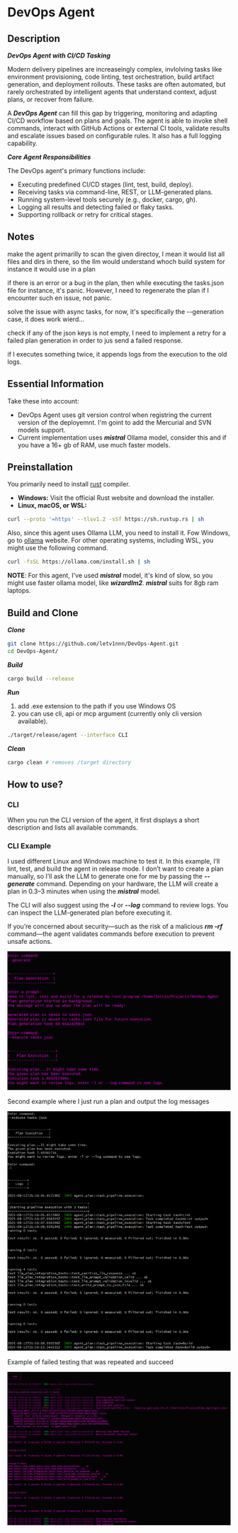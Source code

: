 # DevOps Agent

## Description
***DevOps Agent with CI/CD Tasking***

Modern delivery pipelines are increaseingly complex, invlolving tasks like environment provisioning, code linting, test orchestration, build artifact generation, and deployment rollouts. These tasks are often automated, but rarely orchestrated by intelligent agents that understand context, adjust plans, or recover from failure. 

A ***DevOps Agent*** can fill this gap by triggering, monitoring and adapting CI/CD workflow based on plans and goals. The agent is able to invoke shell commands, interact with GitHub Actions or external CI tools, validate results and escalate issues based on configurable rules. It also has a full logging capability.

***Core Agent Responsibilities***

The DevOps agent's primary functions include:

- Executing predefined CI/CD stages (lint, test, build, deploy).
- Receiving tasks via command-line, REST, or LLM-generated plans.
- Running system-level tools securely (e.g., docker, cargo, gh).
- Logging all results and detecting failed or flaky tasks.
- Supporting rollback or retry for critical stages.

## Notes

make the agent primarilly to scan the given directoy, I mean it would list all files and dirs in there, so the llm would understand whoch build system for instance it would use in a plan

if there is an error or a bug in the plan, then while executing the tasks.json file for instance, it's panic. However, I need to regenerate the plan if I encounter such en issue, not panic.

solve the issue with async tasks, for now, it's specifically the --generation case, it does work wierd...

check if any of the json keys is not empty, I need to implement a retry for a failed plan generation in order to jus send a failed response.

if I executes something twice, it appends logs from the execution to the old logs.


## Essential Information
Take these into account:
- DevOps Agent uses git version control when registring the current version of the deployemnt. I'm goint to add the Mercurial and SVN models support.
- Current implementation uses ***mistral*** Ollama model, consider this and if you have a 16+ gb of RAM, use much faster models.


## Preinstallation

You primarily need to install [rust](https://www.rust-lang.org/tools/install) compiler. 
- **Windows:** Visit the official Rust website and download the installer.  
- **Linux, macOS, or WSL:**

```bash
curl --proto '=https' --tlsv1.2 -sSf https://sh.rustup.rs | sh
```
Also, since this agent uses Ollama LLM, you need to install it. Fow Windows, go to [ollama](https://ollama.com/download/windows) website. For other operating systems, including WSL, you might use the following command.
```bash
curl -fsSL https://ollama.com/install.sh | sh
```

**NOTE**: For this agent, I've used ***mistral*** model, it's kind of slow, so you might use faster ollama model, like ***wizardlm2***. ***mistral*** suits for 8gb ram laptops.


## Build and Clone

***Clone***
```bash
git clone https://github.com/letv1nnn/DevOps-Agent.git
cd DevOps-Agent/
```

***Build***
```bash
cargo build --release
```

***Run***
1. add .exe extension to the path if you use Windows OS
2. you can use cli, api or mcp argument (currently only cli version available).
```bash
./target/release/agent --interface CLI
```

***Clean***
```bash
cargo clean # removes /target directory
```

## How to use?
### CLI
When you run the CLI version of the agent, it first displays a short description and lists all available commands.

### CLI Example 
I used different Linux and Windows machine to test it.
In this example, I’ll lint, test, and build the agent in release mode.
I don’t want to create a plan manually, so I’ll ask the LLM to generate one for me by passing the ***--generate*** command. Depending on your hardware, the LLM will create a plan in 0.3–3 minutes when using the ***mistral*** model.

The CLI will also suggest using the ***-l*** or ***--log*** command to review logs.
You can inspect the LLM-generated plan before executing it.

If you’re concerned about security—such as the risk of a malicious ***rm -rf*** command—the agent validates commands before execution to prevent unsafe actions.

![alt text](images/generate_and_execute_plan_example.png)


Second example where I just run a plan and output the log messages

![alt text](images/plan_execution_example.png)

Example of failed testing that was repeated and succeed

![alt text](images/task_repeating_example.png)